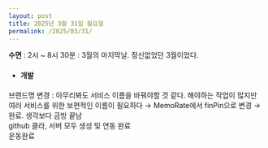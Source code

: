 ```yaml
---
layout: post
title: 2025년 3월 31일 월요일
permalink: /2025/03/31/
---
```

**수면** : 2시 ~ 8시 30분 : 3월의 마지막날. 정신없었던 3월이었다.<br/>
* #### 개발<br/>
브랜드명 변경 : 아무리봐도 서비스 이름을 바꿔야할 것 같다. 해야하는 작업이 많지만 여러 서비스를 위한 보편적인 이름이 필요하다 → MemoRate에서 finPin으로 변경 → 완료. 생각보다 금방 끝남<br/>
github 클라, 서버 모두 생성 및 연동 완료<br/>
운동완료